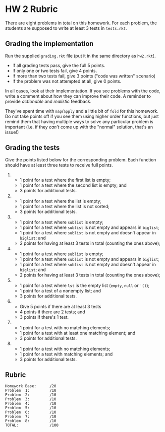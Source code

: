 # HW 2 Rubric

There are eight problems in total on this homework. For each problem, the students are supposed to 
write at least 3 tests in `tests.rkt`.  

## Grading the implementation

Run the supplied `grading.rkt` file (put it in the same directory as
`hw2.rkt`).

- If all grading tests pass, give the full 5 points.
- If only one or two tests fail, give 4 points.
- If more than two tests fail, give 3 points ("code was written" scenario)
- If the problem was not attempted at all, give 0 points.

In all cases, look at their implementation. If you see problems with the code, write a comment about how they can improve their code. A reminder to provide *actionable* and *realistic* feedback.

They've spent time with `map`/`apply` and a little bit of `fold` for this homework. Do not take points off if you see them using higher order functions, but just remind them that having multiple ways to solve any particular problem is important (i.e. if they _can't_ come up with the "normal" solution, that's an issue!)

## Grading the tests
Give the points listed below for the corresponding problem. Each function should have at least three tests to receive full points.

1.
   - 1 point for a test where the first list is empty;
   - 1 point for a test where the second list is empty; and
   - 3 points for additional tests.
2.
   - 1 point for a test where the list is empty;
   - 1 point for a test where the list is not sorted;
   - 3 points for additional tests.
3.
   - 1 point for a test where `sublist` is empty;
   - 1 point for a test where `sublist` is not empty and appears in `biglist`;
   - 1 point for a test where `sublist` is not empty and doesn't appear in
     `biglist`; and
   - 2 points for having at least 3 tests in total (counting the ones above);
4.
   - 1 point for a test where `sublist` is empty;
   - 1 point for a test where `sublist` is not empty and appears in `biglist`;
   - 1 point for a test where `sublist` is not empty and doesn't appear in
     `biglist`; and
   - 2 points for having at least 3 tests in total (counting the ones above);
5.
   - 1 point for a test where `lst` is the empty list (`empty`, `null` or
     `'()`);
   - 1 point for a test of a nonempty list; and
   - 3 points for additional tests.
   
6. - Give 5 points if there are at least 3 tests
   - 4 points if there are 2 tests; and
   - 3 points if there's 1 test.
7. 
   - 1 point for a test with no matching elements;
   - 1 point for a test with at least one matching element; and
   - 3 points for additional tests.
8.
    - 1 point for a test with no matching elements;
    - 1 point for a test with matching elements; and
    - 3 points for additional tests.

## Rubric

```
Homework Base:      /20
Problem  1:         /10
Problem  2:         /10
Problem  3:         /10
Problem  4:         /10
Problem  5:         /10
Problem  6:         /10
Problem  7:         /10
Problem  8:         /10
TOTAL:              /100
```